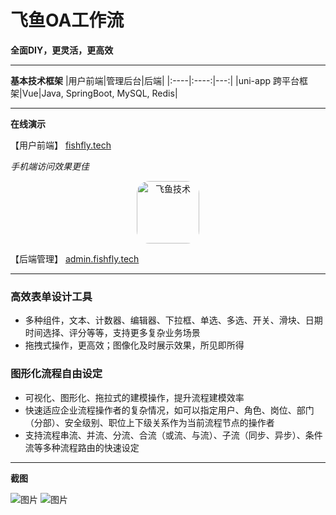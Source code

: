 # 飞鱼OA工作流

**全面DIY，更灵活，更高效**

***
**基本技术框架**
|用户前端|管理后台|后端|
|:----|:----:|---:|
|uni-app 跨平台框架|Vue|Java, SpringBoot, MySQL, Redis|

***
**在线演示**

【用户前端】 [fishfly.tech](http://fishfly.tech/)

*手机端访问效果更佳*

<center>
    <img style="border-radius: 20px; width:100px; height:100px"
         src="https://user-images.githubusercontent.com/19423733/189871632-1fdfb7be-356c-4d22-92e8-5407b2cb797f.png" 
         alt="飞鱼技术" >
</center>

【后端管理】 [admin.fishfly.tech](http://admin.fishfly.tech/)

***

### 高效表单设计工具
+ 多种组件，文本、计数器、编辑器、下拉框、单选、多选、开关、滑块、日期时间选择、评分等等，支持更多复杂业务场景
+ 拖拽式操作，更高效；图像化及时展示效果，所见即所得

### 图形化流程自由设定
+ 可视化、图形化、拖拉式的建模操作，提升流程建模效率
+ 快速适应企业流程操作者的复杂情况，如可以指定用户、角色、岗位、部门（分部）、安全级别、职位上下级关系作为当前流程节点的操作者
+ 支持流程串流、并流、分流、合流（或流、与流）、子流（同步、异步）、条件流等多种流程路由的快速设定

***
**截图**

![图片](https://user-images.githubusercontent.com/19423733/189870861-e68567c3-db8a-42a7-92f5-5a5f23618f91.png)
![图片](https://user-images.githubusercontent.com/19423733/189870905-e29b85c3-78f5-4c43-aa84-abaccd9964dd.png)
